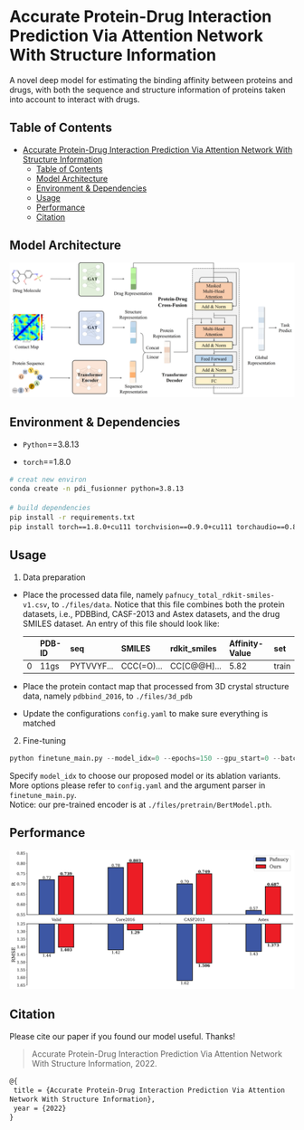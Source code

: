 # Accurate Protein-Drug Interaction Prediction Via Attention Network With Structure Information

A novel deep model for estimating the binding affinity between proteins and drugs, with both the sequence and structure information of proteins taken into account to interact with drugs.

## Table of Contents

- [Accurate Protein-Drug Interaction Prediction Via Attention Network With Structure Information](#accurate-protein-drug-interaction-prediction-via-attention-network-with-structure-information)
  - [Table of Contents](#table-of-contents)
  - [Model Architecture](#model-architecture)
  - [Environment & Dependencies](#environment--dependencies)
  - [Usage](#usage)
  - [Performance](#performance)
  - [Citation](#citation)



## Model Architecture

![Architecture](./figs/model_architecture.jpg)

## Environment & Dependencies

* `Python`==3.8.13

* `torch`==1.8.0

```bash
# creat new environ
conda create -n pdi_fusionner python=3.8.13

# build dependencies
pip install -r requirements.txt
pip install torch==1.8.0+cu111 torchvision==0.9.0+cu111 torchaudio==0.8.0 -f https://download.pytorch.org/whl/torch_stable.html
```

## Usage

1. Data preparation

* Place the processed data file, namely `pafnucy_total_rdkit-smiles-v1.csv`,  to `./files/data`. Notice that this file combines both the protein datasets, i.e., PDBBind, CASF-2013 and Astex datasets, and the drug SMILES dataset. An entry of this file should look like:
   
   |     | PDB-ID | seq        | SMILES     | rdkit_smiles | Affinity-Value | set   |
   |:---:| ------ | ---------- | ---------- | ------------ | -------------- | ----- |
   | 0   | 11gs   | PYTVVYF... | CCC(=O)... | CC[C@@H]...  | 5.82           | train |

* Place the protein contact map that processed from 3D crystal structure data, namely `pdbbind_2016`, to `./files/3d_pdb`

* Update the configurations `config.yaml` to make sure everything is matched
   
   

2. Fine-tuning
   
```python
python finetune_main.py --model_idx=0 --epochs=150 --gpu_start=0 --batch_size=64 --tb
```

Specify `model_idx` to choose our proposed model or its ablation variants. More options please refer to `config.yaml` and the argument parser in `finetune_main.py`. \
Notice: our pre-trained encoder is at `./files/pretrain/BertModel.pth`.

## Performance

![Performance](./figs/metric_comparison.jpg)

## Citation

Please cite our paper if you found our model useful. Thanks!

> Accurate Protein-Drug Interaction Prediction Via Attention Network With Structure Information, 2022.

```
@{
 title = {Accurate Protein-Drug Interaction Prediction Via Attention Network With Structure Information},
 year = {2022}
}
```
